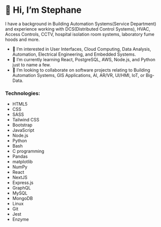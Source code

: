 <h1>👋 Hi, I’m Stephane</h1>
<p>I have a background in Building Automation Systems(Service Department) and experience working with DCS(Distributed Control Systems), HVAC, Access Controls, CCTV, hospital isolation room systems, laboratory fume hoods and more.</p>

- 👀 I’m interested in User Interfaces, Cloud Computing, Data Analysis, Automation, Electrical Engineering, and Embedded Systems.
- 🌱 I’m currently learning React, PostgreSQL, AWS, Node.js, and Python just to name a few.
- 💞️ I’m looking to collaborate on software projects relating to Building Automation Systems, GIS Applications, AI, AR/VR, UI/HMI, IoT, or Big-Data. 



<h3>Technologies:</h3> 
 <ul>
  <li>HTML5
  <li>CSS</li>
  <li>SASS</li>
  <li>Tailwind CSS</li>
  <li>Bootstrap</li>
  <li>JavaScript</li>
  <li>Node.js</li>
  <li>Python</li>
  <li>Bash</li>
  <li>C programming</li>
  <li>Pandas</li>
  <li>matplotlib</li>
  <li>NumPy</li>
  <li>React</li>
  <li>NextJS</li>
  <li>Express.js</li>
  <li>GraphQL</li>
  <li>MySQL</li>
  <li>MongoDB</li>
  <li>Linux</li>
  <li>Git</li>
  <li>Jest</li>
  <li>Enzyme</li>
</ul>


<!---
lionelroy/lionelroy is a ✨ special ✨ repository because its `README.md` (this file) appears on your GitHub profile.
You can click the Preview link to take a look at your changes.
--->
